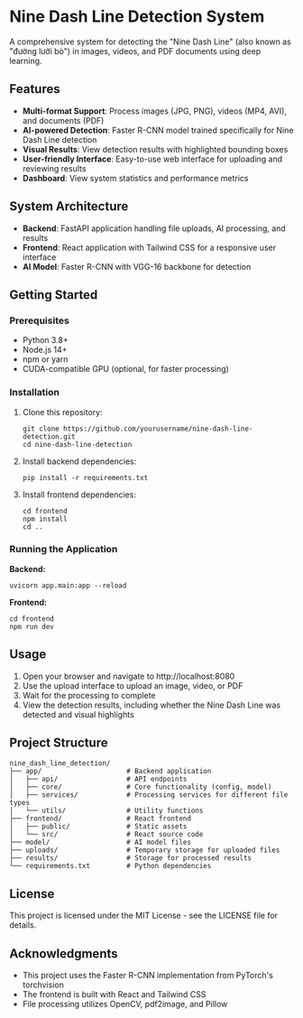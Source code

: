 # Nine Dash Line Detection System

A comprehensive system for detecting the "Nine Dash Line" (also known as "đường lưỡi bò") in images, videos, and PDF documents using deep learning.

## Features

- **Multi-format Support**: Process images (JPG, PNG), videos (MP4, AVI), and documents (PDF)
- **AI-powered Detection**: Faster R-CNN model trained specifically for Nine Dash Line detection
- **Visual Results**: View detection results with highlighted bounding boxes
- **User-friendly Interface**: Easy-to-use web interface for uploading and reviewing results
- **Dashboard**: View system statistics and performance metrics

## System Architecture

- **Backend**: FastAPI application handling file uploads, AI processing, and results
- **Frontend**: React application with Tailwind CSS for a responsive user interface
- **AI Model**: Faster R-CNN with VGG-16 backbone for detection

## Getting Started

### Prerequisites

- Python 3.8+
- Node.js 14+
- npm or yarn
- CUDA-compatible GPU (optional, for faster processing)

### Installation

1. Clone this repository:
   ```
   git clone https://github.com/yourusername/nine-dash-line-detection.git
   cd nine-dash-line-detection
   ```

2. Install backend dependencies:
   ```
   pip install -r requirements.txt
   ```

3. Install frontend dependencies:
   ```
   cd frontend
   npm install
   cd ..
   ```

### Running the Application
**Backend:**
```
uvicorn app.main:app --reload
```

**Frontend:**
```
cd frontend
npm run dev
```

## Usage

1. Open your browser and navigate to http://localhost:8080
2. Use the upload interface to upload an image, video, or PDF
3. Wait for the processing to complete
4. View the detection results, including whether the Nine Dash Line was detected and visual highlights

## Project Structure

```
nine_dash_line_detection/
├── app/                     # Backend application
│   ├── api/                 # API endpoints
│   ├── core/                # Core functionality (config, model)
│   ├── services/            # Processing services for different file types
│   └── utils/               # Utility functions
├── frontend/                # React frontend
│   ├── public/              # Static assets
│   └── src/                 # React source code
├── model/                   # AI model files
├── uploads/                 # Temporary storage for uploaded files
├── results/                 # Storage for processed results
└── requirements.txt         # Python dependencies
```

## License

This project is licensed under the MIT License - see the LICENSE file for details.

## Acknowledgments

- This project uses the Faster R-CNN implementation from PyTorch's torchvision
- The frontend is built with React and Tailwind CSS
- File processing utilizes OpenCV, pdf2image, and Pillow
